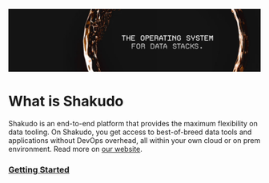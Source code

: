 ![banner](images/shakudo-banner.jpg)
# What is Shakudo
Shakudo is an end-to-end platform that provides the maximum flexibility on data tooling. On Shakudo, you get access to best-of-breed data tools and applications without DevOps overhead, all within your own cloud or on prem environment. Read more on [our website](https://shakudo.io/).

### [Getting Started](/introduction/get-started)
